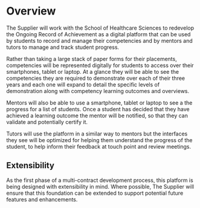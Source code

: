 # Overview

The Supplier will work with the School of Healthcare Sciences to redevelop the Ongoing Record of Achievement as a digital platform that can be used by students to record and manage their competencies and by mentors and tutors to manage and track student progress.

Rather than taking a large stack of paper forms for their placements, competencies will be represented digitally for students to access over their smartphones, tablet or laptop. At a glance they will be able to see the competencies they are required to demonstrate over each of their three years and each one will expand to detail the specific levels of demonstration along with competency learning outcomes and overviews.

Mentors will also be able to use a smartphone, tablet or laptop to see a the progress for a list of students. Once a student has decided that they have achieved a learning outcome the mentor will be notified, so that they can validate and potentially certify it.

Tutors will use the platform in a similar way to mentors but the interfaces they see will be optimized for helping them understand the progress of the student, to help inform their feedback at touch point and review meetings.

## Extensibility
As the first phase of a multi-contract development process, this platform is being designed with extensibility in mind. Where possible, The Supplier will ensure that this foundation can be extended to support potential future features and enhancements.

